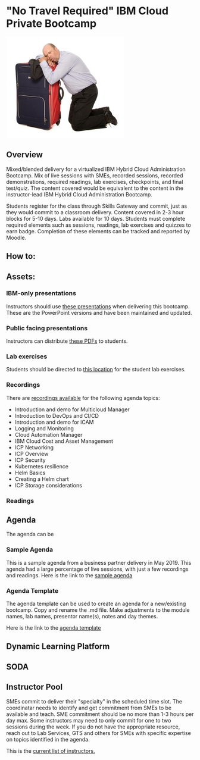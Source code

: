 # "No Travel Required" IBM Cloud Private Bootcamp

![alt text](https://github.com/awgoering/no-travel-icp-bootcamp/blob/master/images/WearyTraveler.PNG "Logo Title Text 1")

## Overview

Mixed/blended delivery for a virtualized IBM Hybrid Cloud Administration Bootcamp.  Mix of live sessions with SMEs, recorded sessions, recorded demonstrations, required readings, lab exercises, checkpoints, and final test/quiz.  The content covered would be equivalent to the content in the instructor-lead IBM Hybrid Cloud Administration Bootcamp. 

Students register for the class through Skills Gateway and commit, just as they would commit to a classroom delivery. Content covered in 2-3 hour blocks for 5-10 days.  Labs available for 10 days.  Students must complete required elements such as sessions, readings, lab exercises and quizzes to earn badge.  Completion of these elements can be tracked and reported by Moodle.

## How to:

## Assets:

### IBM-only presentations

Instructors should use [these presentations](https://github.ibm.com/CASE/cloud-private-bootcamp/tree/master/Unit-Presentations) when delivering this bootcamp.  These are the PowerPoint versions and have been maintained and updated. 

### Public facing presentations

Instructors can distribute [these PDFs](https://github.com/ibm-cloud-architecture/icp-admin-bootcamp/tree/master/unit-presentations) to students.

### Lab exercises

Students should be directed to [this location](https://github.com/ibm-cloud-architecture/icp-admin-bootcamp/tree/master/labs) for the student lab exercises. 

### Recordings

There are [recordings available](https://ibm.box.com/s/pf3j6l2v8uop4ybjtyq2ciu3eux7rl9o) for the following agenda topics:
* Introduction and demo for Multicloud Manager
* Introduction to DevOps and CI/CD
* Introduction and demo for iCAM
* Logging and Monitoring
* Cloud Automation Manager
* IBM Cloud Cost and Asset Management
* ICP Networking
* ICP Overview
* ICP Security
* Kubernetes resilience
* Helm Basics
* Creating a Helm chart
* ICP Storage considerations

### Readings

## Agenda

The agenda can be 

### Sample Agenda

This is a sample agenda from a business partner delivery in May 2019.  This agenda had a large percentage of live sessions, with just a few recordings and readings.  Here is the link to the [sample agenda](https://github.com/awgoering/business-partner-icp-bootcamp/blob/master/business-partner-agenda.md)

### Agenda Template

The agenda template can be used to create an agenda for a new/existing bootcamp. Copy and rename the .md file.  Make adjustments to the module names, lab names, presentor name(s), notes and day themes. 

Here is the link to the [agenda template](https://github.com/awgoering/no-travel-icp-bootcamp/blob/master/agenda-template.md)

## Dynamic Learning Platform

## SODA

## Instructor Pool

SMEs commit to deliver their "specialty" in the scheduled time slot.  The coordinatar needs to identify and get commitment from SMEs to be available and teach. SME commitment should be no more than 1-3 hours per day max. Some instructors may need to only commit for one to two sessions during the week.  If you do not have the appropriate resource, reach out to Lab Services, GTS and others for SMEs with specific expertise on topics identified in the agenda. 

This is the [current list of instructors.](https://github.com/awgoering/no-travel-icp-bootcamp/blob/master/instructor-pool.md)
